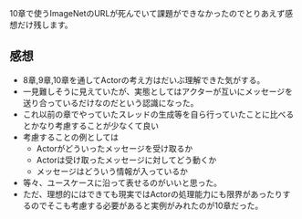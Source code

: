 10章で使うImageNetのURLが死んでいて課題ができなかったのでとりあえず感想だけ残します。

## 感想
- 8章,9章,10章を通してActorの考え方はだいぶ理解できた気がする。
- 一見難しそうに見えていたが、実態としてはアクターが互いにメッセージを送り合っているだけなのだという認識になった。 
- これ以前の章でやっていたスレッドの生成等を自ら行っていたことに比べるとかなり考慮することが少なくて良い
- 考慮することの例としては
  - Actorがどういったメッセージを受け取るか
  - Actorは受け取ったメッセージに対してどう動くか
  - メッセージはどういう情報が入っているか
- 等々、ユースケースに沿って表せるのがいいと思った。
- ただ、理想的にはできても現実ではActorの処理能力にも限界があったりするのでそこも考慮する必要があると実例がみれたのが10章だった。

